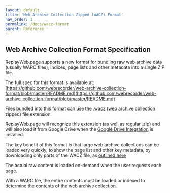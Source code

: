 ```yaml
---
layout: default
title: 'Web Archive Collection Zipped (WACZ) Format'
nav_order: 1
permalink: /docs/wacz-format
parent: Reference
---
```


## Web Archive Collection Format Specification

ReplayWeb.page supports a new format for bundling raw web archive data (usually WARC files), indices,
page lists and other metadata into a single ZIP file.

The full spec for this format is available at: [https://github.com/webrecorder/web-archive-collection-format/blob/master/README.md](https://github.com/webrecorder/web-archive-collection-format/blob/master/README.md)

Files bundled into this format can use the .wacz (web archive collection zipped) file extension.

ReplayWeb.page will recognize this extension (as well as regular .zip) and will also load it from Google Drive when the
[Google Drive Integration](https://gsuite.google.com/u/2/marketplace/app/replaywebpage/160798412227) is installed.

The key benefit of this format is that large web archive collections can be loaded very quickly, to show the page list
and other key metadata, by downloading only parts of the WACZ file, as [outlined here](https://github.com/webrecorder/web-archive-collection-format/blob/master/README.md#appendix-a-use-case-random-access-to-web-archives-in-zip)

The actual raw content is loaded on-demand when the user requests each page.

With a WARC file, the entire contents must be loaded or indexed to determine the contents of the web archive collection.